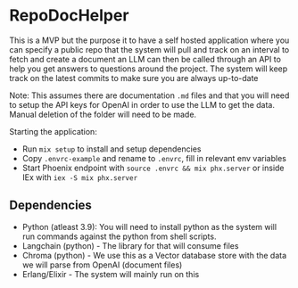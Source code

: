 # RepoDocHelper
This is a MVP but the purpose it to have a self hosted application where you can specify a public repo that the system will pull and track on an interval to fetch and create a document an LLM can then be called through an API to help you get answers to questions around the project. The system will keep track on the latest commits to make sure you are always up-to-date

Note: This assumes there are documentation `.md` files and that you will need to setup the API keys for OpenAI in order to use the LLM to get the data. Manual deletion of the folder will need to be made.

Starting the application:

  * Run `mix setup` to install and setup dependencies
  * Copy `.envrc-example` and rename to `.envrc`, fill in relevant env variables
  * Start Phoenix endpoint with `source .envrc && mix phx.server` or inside IEx with `iex -S mix phx.server`

## Dependencies

- Python (atleast 3.9): You will need to install python as the system will run commands against the python from shell scripts. 
- Langchain (python) - The library for that will consume files
- Chroma (python) - We use this as a Vector database store with the data we will parse from OpenAI (document files)
- Erlang/Elixir - The system will mainly run on this

